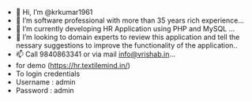 - 👋 Hi, I’m @krkumar1961
- 👀 I’m software professional with more than 35 years rich experience...
- 🌱 I’m currently developing HR Application using PHP and MySQL ...
- 💞️ I’m looking to domain experts to  review this application  and tell the nessary suggestions to improve the functionality of the application..
- 📫 Call 9840863341 or via mail info@vrishab.in...
- for demo (https://hr.textilemind.in/)
- To login credentials
- Username : admin
- Password : admin

<!---
krkumar1961/krkumar1961 is a ✨ special ✨ repository because its `README.md` (this file) appears on your GitHub profile.
You can click the Preview link to take a look at your changes.
--->
